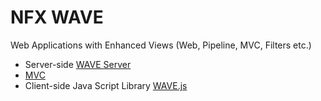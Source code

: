 # NFX WAVE
Web Applications with Enhanced Views (Web, Pipeline, MVC, Filters etc.)


* Server-side [WAVE Server](Server.md)
* [MVC](MVC.md)
* Client-side Java Script Library [WAVE.js](WVJS/README.md)
